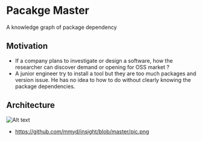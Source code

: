 # Pacakge Master
A knowledge graph of package dependency

## Motivation
- If a company plans to investigate or design a software, how the researcher can discover demand or opening for OSS market ?  
- A junior engineer try to install a tool but they are too much packages and version issue. He has no idea to how to do without clearly knowing the package dependencies.

## Architecture
![Alt text](https://github.com/mmyd/insight/blob/master/pic.png?raw=true "Optional Title")
- https://github.com/mmyd/insight/blob/master/pic.png
